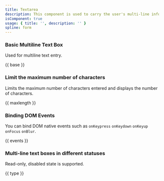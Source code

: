 ```yaml
---
title: Textarea
description: This component is used to carry the user's multi-line information entry. It is often used in scenarios that require a fairly long text, such as describing information and feedback opinions in a form. You can set the maximum copy length.
isComponent: true
usage: { title: '', description: '' }
spline: form
---
```


### Basic Multiline Text Box

Used for multiline text entry.

{{ base }}

### Limit the maximum number of characters

Limits the maximum number of characters entered and displays the number of characters.

{{ maxlength }}

### Binding DOM Events

You can bind DOM native events such as `onKeypress` `onKeydown` `onKeyup` `onFocus` `onBlur`.

{{ events }}

### Multi-line text boxes in different statuses

Read-only, disabled state is supported.

{{ type }}
